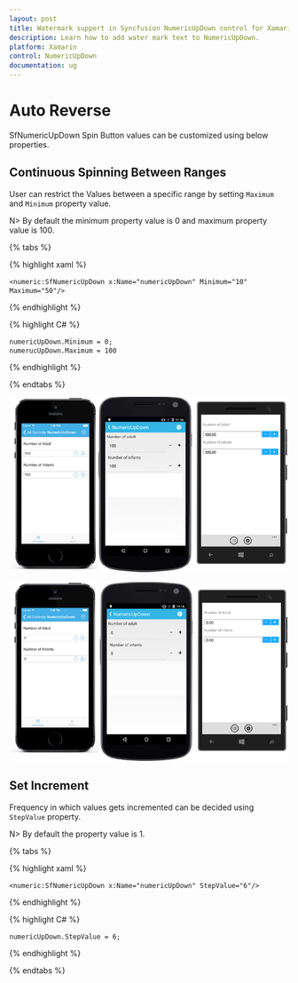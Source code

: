```yaml
---
layout: post
title: Watermark support in Syncfusion NumericUpDown control for Xamarin.Forms
description: Learn how to add water mark text to NumericUpDown.
platform: Xamarin
control: NumericUpDown
documentation: ug
---
```

# Auto Reverse

SfNumericUpDown Spin Button values can be customized using below properties.

## Continuous Spinning Between Ranges

User can restrict the Values between a specific range by setting `Maximum` and `Minimum` property value.

N> By default the minimum property value is 0 and maximum property value is 100.

{% tabs %}

{% highlight xaml %}

	<numeric:SfNumericUpDown x:Name="numericUpDown" Minimum="10" Maximum="50"/>
	
{% endhighlight %}

{% highlight C# %}

	numericUpDown.Minimum = 0;
	numerucUpDown.Maximum = 100

{% endhighlight %}

{% endtabs %}

![](images/maximum.png)

![](images/minimum.png)

## Set Increment

Frequency in which values gets incremented can be decided using `StepValue` property.

N> By default the property value is 1.

{% tabs %}

{% highlight xaml %}

	<numeric:SfNumericUpDown x:Name="numericUpDown" StepValue="6"/>
	
{% endhighlight %}

{% highlight C# %}

	numericUpDown.StepValue = 6;

{% endhighlight %}

{% endtabs %}

